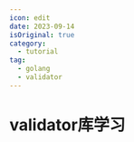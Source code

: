 ```yaml
---
icon: edit
date: 2023-09-14
isOriginal: true
category:
  - tutorial
tag:
  - golang
  - validator
---
```


<!-- more -->

# validator库学习


